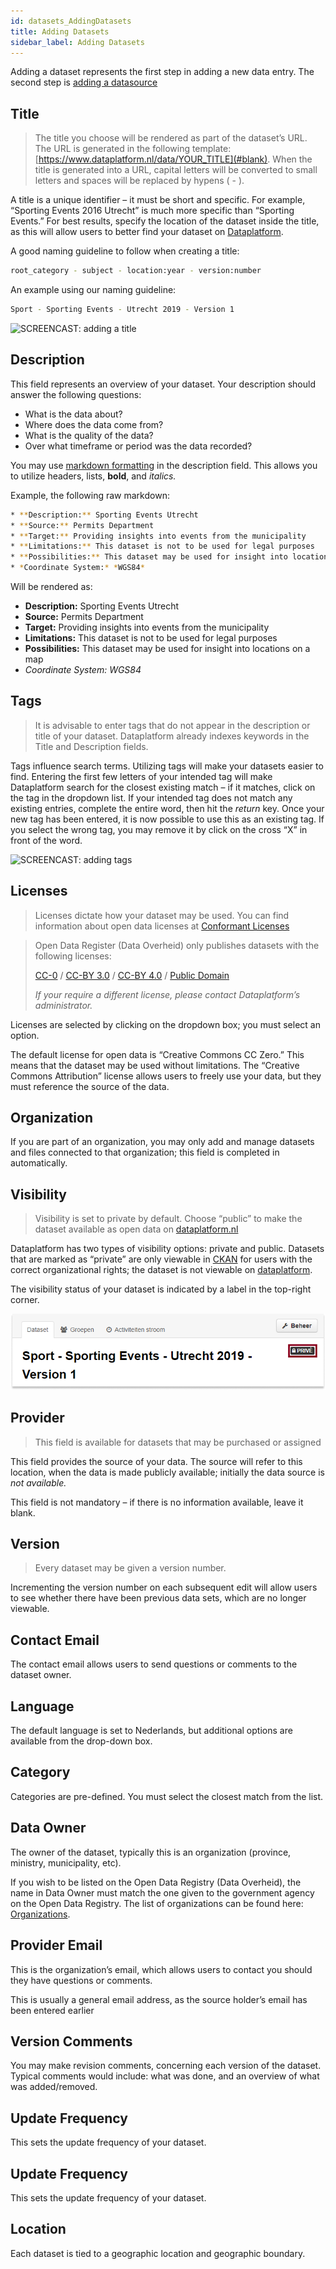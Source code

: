 ```yaml
---
id: datasets_AddingDatasets
title: Adding Datasets
sidebar_label: Adding Datasets
---
```


Adding a dataset represents the first step in adding a new data entry. The second step is [adding a datasource](datasets_AddingDatasources)

## Title
> The title you choose will be rendered as part of the dataset’s URL. The URL is generated in the following template: [https://www.dataplatform.nl/data/YOUR_TITLE](#blank).  When the title is generated into a URL, capital letters will be converted to small letters and spaces will be replaced by hypens ( - ).

A title is a unique identifier – it must be short and specific. For example, “Sporting Events 2016 Utrecht” is much more specific than “Sporting Events.” For best results, specify the location of the dataset inside the title, as this will allow users to better find your dataset on <a href="https://www.dataplatform.nl" target="_blank" rel="noreferrer noopener">Dataplatform</a>.

A good naming guideline to follow when creating a title:
```sh
root_category - subject - location:year - version:number
```
An example using our naming guideline:
```sh
Sport - Sporting Events - Utrecht 2019 - Version 1
```

<img class="gifShadow" src="/docs/assets/Dataplatform/AddingDatasets/dataplatform_user_addingDatasets_AddTitle.gif" alt="SCREENCAST: adding a title">

## Description
This field represents an overview of your dataset. Your description should answer the following questions: 

* What is the data about?
* Where does the data come from?
* What is the quality of the data?
* Over what timeframe or period was the data recorded?

You may use <a href="https://www.markdownguide.org/basic-syntax" target="_blank" rel="noreferrer noopener">markdown formatting</a> in the description field. This allows you to utilize headers, lists, **bold**, and *italics.*

Example, the following raw markdown:

```sh
* **Description:** Sporting Events Utrecht
* **Source:** Permits Department
* **Target:** Providing insights into events from the municipality
* **Limitations:** This dataset is not to be used for legal purposes
* **Possibilities:** This dataset may be used for insight into locations on a map
* *Coordinate System:* *WGS84*
```

Will be rendered as:

* **Description:** Sporting Events Utrecht
* **Source:** Permits Department
* **Target:** Providing insights into events from the municipality
* **Limitations:** This dataset is not to be used for legal purposes
* **Possibilities:** This dataset may be used for insight into locations on a map
* *Coordinate System:* *WGS84*



## Tags
> It is advisable to enter tags that do not appear in the description or title of your dataset. Dataplatform already indexes keywords in the Title and Description fields.

Tags influence search terms. Utilizing tags will make your datasets easier to find. Entering the first few letters of your intended tag will make Dataplatform search for the closest existing match – if it matches, click on the tag in the dropdown list.
If your intended tag does not match any existing entries, complete the entire word, then hit the *return* key. Once your new tag has been entered, it is now possible to use this as an existing tag.
If you select the wrong tag, you may remove it by click on the cross “X” in front of the word.

<img class="gifShadow" src="/docs/assets/Dataplatform/AddingDatasets/dataplatform_user_addingDatasets_AddTags.gif" alt="SCREENCAST: adding tags">



## Licenses
> Licenses dictate how your dataset may be used. You can find information about open data licenses at <a href="http://opendefinition.org/licenses/" target="_blank" rel="noreferrer noopener">Conformant Licenses</a>

> Open Data Register (Data Overheid) only publishes datasets with the following licenses: 
>
><a href="https://creativecommons.org/publicdomain/zero/1.0/" target="_blank" rel="noreferrer noopener">CC-0</a> /
><a href="https://creativecommons.org/licenses/by/3.0/" target="_blank" rel="noreferrer noopener">CC-BY 3.0</a> /
><a href="https://creativecommons.org/licenses/by/4.0/" target="_blank" rel="noreferrer noopener">CC-BY 4.0</a> /
><a href="https://opendatacommons.org/licenses/pddl/summary/" target="_blank" rel="noreferrer noopener">Public Domain</a>
>
>*If your require a different license, please contact Dataplatform’s administrator.*

Licenses are selected by clicking on the dropdown box; you must select an option.

The default license for open data is “Creative Commons CC Zero.” This means that the dataset may be used without limitations. The “Creative Commons Attribution” license allows users to freely use your data, but they must reference the source of the data.


## Organization
If you are part of an organization, you may only add and manage datasets and files connected to that organization; this field is completed in automatically.


## Visibility
> Visibility is set to private by default. Choose “public” to make the dataset available as open data on <a href="https://www.dataplatform.nl" target="_blank" rel="noreferrer noopener">dataplatform.nl</a>

Dataplatform has two types of visibility options: private and public. Datasets that are marked as “private” are only viewable in <a href="https://ckan.dataplatform.nl/" target="_blank" rel="noreferrer noopener">CKAN</a> for users with the correct organizational rights; the dataset is not viewable on <a href="https://www.dataplatform.nl" target="_blank" rel="noreferrer noopener">dataplatform</a>.

The visibility status of your dataset is indicated by a label in the top-right corner.

![IMAGE: prive indicator](assets/Dataplatform/AddingDatasets/dataplatform_user_addingDatasets_priveIndicator.png)



## Provider
> This field is available for datasets that may be purchased or assigned

This field provides the source of your data. The source will refer to this location, when the data is made publicly available; initially the data source is *not available.*

This field is not mandatory – if there is no information available, leave it blank.



## Version
> Every dataset may be given a version number.

Incrementing the version number on each subsequent edit will allow users to see whether there have been previous data sets, which are no longer viewable.



## Contact Email
The contact email allows users to send questions or comments to the dataset owner.



## Language
The default language is set to Nederlands, but additional options are available from the drop-down box.



## Category
Categories are pre-defined. You must select the closest match from the list.



## Data Owner
The owner of the dataset, typically this is an organization (province, ministry, municipality, etc).

If you wish to be listed on the Open Data Registry (Data Overheid), the name in Data Owner must match the one given to the government agency on the Open Data Registry. The list of organizations can be found here: <a href="https://data.overheid.nl/data/organization" target="_blank" rel="noreferrer noopener">Organizations</a>.


## Provider Email
This is the organization’s email, which allows users to contact you should they have questions or comments. 

This is usually a general email address, as the source holder’s email has been entered earlier



## Version Comments
You may make revision comments, concerning each version of the dataset. Typical comments would include: what was done, and an overview of what was added/removed.



## Update Frequency
This sets the update frequency of your dataset.



## Update Frequency
This sets the update frequency of your dataset.


## Location
Each dataset is tied to a geographic location and geographic boundary.